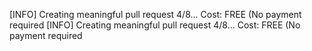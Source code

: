 [INFO] Creating meaningful pull request 4/8...
Cost: FREE (No payment required
[INFO] Creating meaningful pull request 4/8...
Cost: FREE (No payment required
